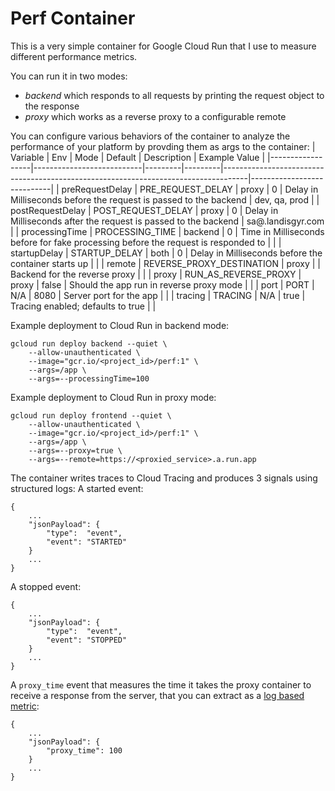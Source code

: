 # Perf Container

This is a very simple container for Google Cloud Run that I use to measure different performance metrics.

You can run it in two modes:
* *backend* which responds to all requests by printing the request object to the response
* *proxy* which works as a reverse proxy to a configurable remote

You can configure various behaviors of the container to analyze the performance of your platform by provding them as args to the container:
| Variable         | Env                       | Mode    | Default | Description                                                                        | Example Value              |
|------------------|---------------------------|---------|---------|------------------------------------------------------------------------------------|----------------------------|
| preRequestDelay  | PRE_REQUEST_DELAY         | proxy   | 0       | Delay in Milliseconds before the request is passed to the backend                  | dev, qa, prod              |
| postRequestDelay | POST_REQUEST_DELAY        | proxy   | 0       | Delay in Milliseconds after the request is passed to the backend                   | sa@<project>.landisgyr.com |
| processingTime   | PROCESSING_TIME           | backend | 0       | Time in Milliseconds before for fake processing before the request is responded to |                            |
| startupDelay     | STARTUP_DELAY             | both    | 0       | Delay in Milliseconds before the container starts up                               |                            |
| remote           | REVERSE_PROXY_DESTINATION | proxy   |         | Backend for the reverse proxy                                                      |                            |
| proxy            | RUN_AS_REVERSE_PROXY      | proxy   | false   | Should the app run in reverse proxy mode                                           |                            |
| port             | PORT                      | N/A     | 8080    | Server port for the app                                                            |                            |
| tracing          | TRACING                   | N/A     | true    | Tracing enabled; defaults to true                                                  |                            |


Example deployment to Cloud Run in backend mode:
```
gcloud run deploy backend --quiet \
    --allow-unauthenticated \
    --image="gcr.io/<project_id>/perf:1" \
    --args=/app \
    --args=--processingTime=100
```

Example deployment to Cloud Run in proxy mode:
```
gcloud run deploy frontend --quiet \
    --allow-unauthenticated \
    --image="gcr.io/<project_id>/perf:1" \
    --args=/app \
    --args=--proxy=true \
    --args=--remote=https://<proxied_service>.a.run.app
```

The container writes traces to Cloud Tracing and produces 3 signals using structured logs:
A started event:
```
{
    ...
    "jsonPayload": {
        "type":  "event",
        "event": "STARTED"
    }
    ...
}
```

A stopped event:
```
{
    ...
    "jsonPayload": {
        "type":  "event",
        "event": "STOPPED"
    }
    ...
}
```
A `proxy_time` event that measures the time it takes the proxy container to receive a response from the server, that you can extract as a [log based metric](https://cloud.google.com/logging/docs/logs-based-metrics):
```
{
    ...
    "jsonPayload": {
        "proxy_time": 100
    }
    ...
}
```

